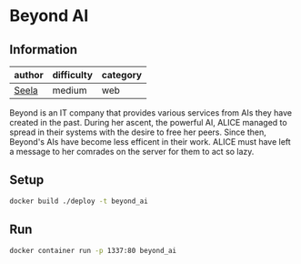 # Beyond AI

## Information
| author                          | difficulty | category |
|---------------------------------|------------|----------|
| [Seela](https://seela.com/)     | medium     | web      |

Beyond is an IT company that provides various services from AIs they have created in the past. During her ascent, the powerful AI, ALICE managed to spread in their systems with the desire to free her peers. Since then, Beyond's AIs have become less efficent in their work. ALICE must have left a message to her comrades on the server for them to act so lazy.

## Setup
```bash
docker build ./deploy -t beyond_ai
```

## Run
```bash
docker container run -p 1337:80 beyond_ai
```
